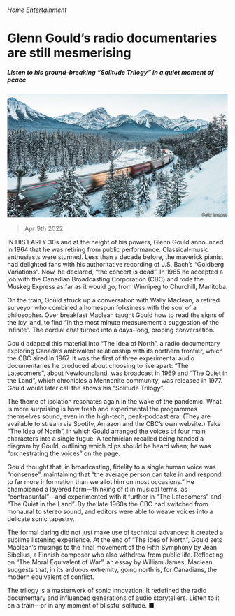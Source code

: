 ###### Home Entertainment

# Glenn Gould’s radio documentaries are still mesmerising 

##### Listen to his ground-breaking “Solitude Trilogy” in a quiet moment of peace 

![image](images/20220409_CUP004_0.jpg) 

> Apr 9th 2022 

IN HIS EARLY 30s and at the height of his powers, Glenn Gould announced in 1964 that he was retiring from public performance. Classical-music enthusiasts were stunned. Less than a decade before, the maverick pianist had delighted fans with his authoritative recording of J.S. Bach’s “Goldberg Variations”. Now, he declared, “the concert is dead”. In 1965 he accepted a job with the Canadian Broadcasting Corporation (CBC) and rode the Muskeg Express as far as it would go, from Winnipeg to Churchill, Manitoba.

On the train, Gould struck up a conversation with Wally Maclean, a retired surveyor who combined a homespun folksiness with the soul of a philosopher. Over breakfast Maclean taught Gould how to read the signs of the icy land, to find “in the most minute measurement a suggestion of the infinite”. The cordial chat turned into a days-long, probing conversation.


Gould adapted this material into “The Idea of North”, a radio documentary exploring Canada’s ambivalent relationship with its northern frontier, which the CBC aired in 1967. It was the first of three experimental audio documentaries he produced about choosing to live apart: “The Latecomers”, about Newfoundland, was broadcast in 1969 and “The Quiet in the Land”, which chronicles a Mennonite community, was released in 1977. Gould would later call the shows his “Solitude Trilogy”.

The theme of isolation resonates again in the wake of the pandemic. What is more surprising is how fresh and experimental the programmes themselves sound, even in the high-tech, peak-podcast era. (They are available to stream via Spotify, Amazon and the CBC’s own website.) Take “The Idea of North”, in which Gould arranged the voices of four main characters into a single fugue. A technician recalled being handed a diagram by Gould, outlining which clips should be heard when; he was “orchestrating the voices” on the page.

Gould thought that, in broadcasting, fidelity to a single human voice was “nonsense”, maintaining that “the average person can take in and respond to far more information than we allot him on most occasions.” He championed a layered form—thinking of it in musical terms, as “contrapuntal”—and experimented with it further in “The Latecomers” and “The Quiet in the Land”. By the late 1960s the CBC had switched from monaural to stereo sound, and editors were able to weave voices into a delicate sonic tapestry.

The formal daring did not just make use of technical advances: it created a sublime listening experience. At the end of “The Idea of North”, Gould sets Maclean’s musings to the final movement of the Fifth Symphony by Jean Sibelius, a Finnish composer who also withdrew from public life. Reflecting on “The Moral Equivalent of War”, an essay by William James, Maclean suggests that, in its arduous extremity, going north is, for Canadians, the modern equivalent of conflict.

The trilogy is a masterwork of sonic innovation. It redefined the radio documentary and influenced generations of audio storytellers. Listen to it on a train—or in any moment of blissful solitude. ■

